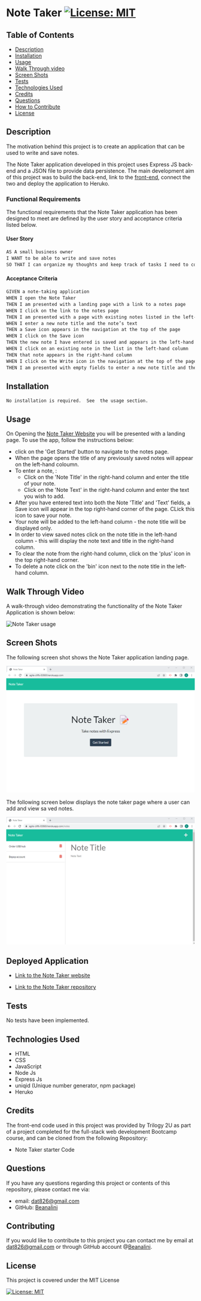 # Note Taker [![License: MIT](https://img.shields.io/badge/License-MIT-yellow.svg)](https://opensource.org/licenses/MIT)  
  
  ## Table of Contents  
  * [Description](#description)
  * [Installation](#installation)
  * [Usage](#usage)
  * [Walk Through video](Walk-through-video)
  * [Screen Shots](#screen-shots)
  * [Tests](#tests)
  * [Technologies Used](#technologies-used)
  * [Credits](#credits)
  * [Questions](#questions)
  * [How to Contribute](#How-to-Contribute)   
  * [License](#license)
  
  ## Description

  The motivation behind this project is to create an application that can be used to write and save notes.

  The Note Taker application developed in this project uses Express JS back-end and  a JSON file to provide data persistence.  The main development aim of this project was to build the back-end, link to the [front-end](#credits), connect the two and deploy the application to Heruko. 
  
    
  ### Functional Requirements

  The functional requirements that the Note Taker application has been designed to meet are defined by the user story and acceptance criteria listed below.  

  #### User Story

  ```md
AS A small business owner
I WANT to be able to write and save notes
SO THAT I can organize my thoughts and keep track of tasks I need to complete
```

 

#### Acceptance Criteria

```md
GIVEN a note-taking application
WHEN I open the Note Taker
THEN I am presented with a landing page with a link to a notes page
WHEN I click on the link to the notes page
THEN I am presented with a page with existing notes listed in the left-hand column, plus empty fields to enter a new note title and the note’s text in the right-hand column
WHEN I enter a new note title and the note’s text
THEN a Save icon appears in the navigation at the top of the page
WHEN I click on the Save icon
THEN the new note I have entered is saved and appears in the left-hand column with the other existing notes
WHEN I click on an existing note in the list in the left-hand column
THEN that note appears in the right-hand column
WHEN I click on the Write icon in the navigation at the top of the page
THEN I am presented with empty fields to enter a new note title and the note’s text in the right-hand column
```


  ## Installation
  
    No installation is required.  See  the usage section.

  ## Usage

  On Opening the <a href="https://agile-cliffs-83869.herokuapp.com/" target="_blank"> Note Taker Website</a> you will be presented with a landing page. To use the app, follow the instructions below:

  - click on the 'Get Started' button to navigate to the notes page.
  - When the page opens the title of any previously saved notes will appear on the left-hand coloumn.
  - To enter a note, :
    - Click on the 'Note Title' in the right-hand column and enter the title of your note.
    - Click on the 'Note Text' in the right-hand column and enter the text you wish to add.
  - After you have entered text into both the Note 'Title' and 'Text' fields, a Save icon will appear in the top right-hand corner of the page.  CLick this icon to save your note.
  -  Your note will be added to the left-hand column - the note title will be displayed only.
  - In order to view saved notes click on the note title in the left-hand column - this willl display the note text and title in the right-hand column.
  - To clear the note from the right-hand column, click on the 'plus' icon in the top right-hand corner.
  - To delete a note click on the 'bin' icon next to the note title in the left-hand column. 

  ## Walk Through Video

   A  walk-through video demonstrating the functionality of the Note Taker Application is shown below:

   ![Note Taker usage](./assets/images/note_taker.gif)

  ## Screen Shots

  The following screen shot shows the Note Taker application landing page.

  ![Note Taker Landing page](./assets/images/landing_page.png)


  The following screen below displays the note taker page where a user can add and view sa ved notes.

  ![Note Taker page](./assets/images/note_page.png)
  

  
  ## Deployed Application

  - <a href="https://agile-cliffs-83869.herokuapp.com/"> Link to the Note Taker website</a>

  - <a href="https://github.com/Beanalini/cosmicDragonfly"> Link to the Note Taker repository</a>



  ## Tests
  No tests have been implemented.

  ## Technologies Used
  -  HTML
  -  CSS
  - JavaScript
  - Node Js
  - Express Js
  - uniqid (Unique number generator, npm package)
  - Heruko
  
  

  ## Credits

  The front-end code used in this project was provided  by Trilogy 2U as part of a project completed for the full-stack web development Bootcamp course, and can be cloned from the following Repository:

  - Note Taker starter Code
 
  ## Questions
  If you have any questions regarding this project or contents of this repository, please contact me via:
  
  - email: dat826@gmail.com
  - GitHub: [Beanalini](https://github.com/Beanalini)  


  
  ## Contributing
  If you would like to contribute to this project you can contact me by email at dat826@gmail.com or through  GitHub account   @[Beanalini](https://github.com/Beanalini).
  

  ## License
  This project is covered under the MIT License  
  
  [![License: MIT](https://img.shields.io/badge/License-MIT-yellow.svg)](https://opensource.org/licenses/MIT) 
  